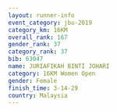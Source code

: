 ```yaml
---
layout: runner-info 
event_category: jbu-2019 
category_km: 16KM  
overall_rank: 167
gender_rank: 37
category_rank: 37
bib: 63047
name: JURIAFIKAH BINTI JOHARI
category: 16KM Women Open
gender: Female
finish_time: 3-14-29
country: Malaysia
---
```

